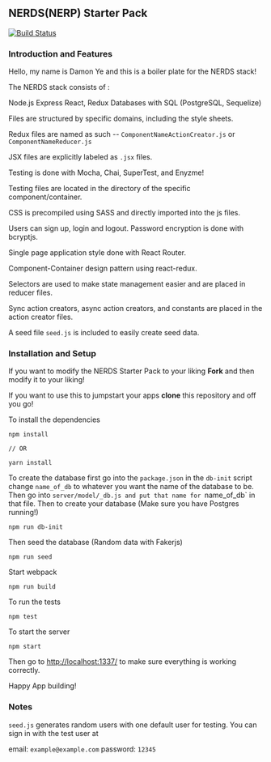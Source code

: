 ## NERDS(NERP) Starter Pack
[![Build Status](https://travis-ci.org/dye784/NERDS-starterpack.svg?branch=master)](https://travis-ci.org/dye784/NERDS-starterpack)

### Introduction and Features
Hello, my name is Damon Ye and this is a boiler plate for the NERDS stack!

The NERDS stack consists of :

Node.js
Express
React, Redux
Databases with SQL (PostgreSQL, Sequelize)

Files are structured by specific domains, including the style sheets.

Redux files are named as such -- `ComponentNameActionCreator.js` or `ComponentNameReducer.js`

JSX files are explicitly labeled as `.jsx` files.

Testing is done with Mocha, Chai, SuperTest, and Enyzme!

Testing files are located in the directory of the specific component/container.

CSS is precompiled using SASS and directly imported into the js files.

Users can sign up, login and logout. Password encryption is done with bcryptjs.

Single page application style done with React Router.

Component-Container design pattern using react-redux.

Selectors are used to make state management easier and are placed in reducer files.

Sync action creators, async action creators, and constants are placed in the action creator files.

A seed file `seed.js` is included to easily create seed data.

### Installation and Setup
If you want to modify the NERDS Starter Pack to your liking **Fork** and then modify it to your liking!

If you want to use this to jumpstart your apps **clone** this repository and off you go!

To install the dependencies

```
npm install

// OR

yarn install
```

To create the database first go into the `package.json` in the `db-init` script change `name_of_db` to whatever you want the name of the database to be. Then go into `server/model/_db.js and put that name for `name_of_db` in that file. Then to create your database (Make sure you have Postgres running!)

```
npm run db-init
```

Then seed the database (Random data with Fakerjs)

```
npm run seed
```

Start webpack

```
npm run build
```

To run the tests

```
npm test
```

To start the server

```
npm start
```

Then go to [http://localhost:1337/](http://localhost:1337/) to make sure everything is working correctly.

Happy App building!

### Notes
`seed.js` generates random users with one default user for testing. You can sign in with the test user at

email: `example@example.com`
password: `12345`


